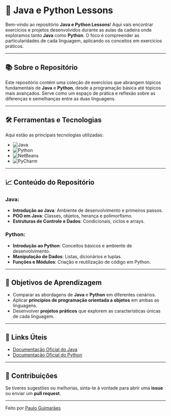 # 🚀 Java e Python Lessons

Bem-vindo ao repositório **Java e Python Lessons**! Aqui vais encontrar exercícios e projetos desenvolvidos durante as aulas da cadeira onde exploramos tanto **Java** como **Python**. O foco é compreender as particularidades de cada linguagem, aplicando os conceitos em exercícios práticos.

---

## 📚 Sobre o Repositório

Este repositório contém uma coleção de exercícios que abrangem tópicos fundamentais de **Java** e **Python**, desde a programação básica até tópicos mais avançados. Serve como um espaço de prática e reflexão sobre as diferenças e semelhanças entre as duas linguagens.

---

## 🛠️ Ferramentas e Tecnologias

Aqui estão as principais tecnologias utilizadas:

-   ![Java](https://img.shields.io/badge/Code-Java-informational?style=flat&logo=java&color=007396)
-   ![Python](https://img.shields.io/badge/Code-Python-informational?style=flat&logo=python&color=3776AB)
-   ![NetBeans](https://img.shields.io/badge/IDE-NetBeans-informational?style=flat&logo=apache-netbeans&color=1B6AC6)
-   ![PyCharm](https://img.shields.io/badge/IDE-PyCharm-informational?style=flat&logo=pycharm&color=31A8FF)

---

## 📈 Conteúdo do Repositório

### Java:

-   **Introdução ao Java**: Ambiente de desenvolvimento e primeiros passos.
-   **POO em Java**: Classes, objetos, herança e polimorfismo.
-   **Estruturas de Controle e Dados**: Condicionais, ciclos e arrays.

### Python:

-   **Introdução ao Python**: Conceitos básicos e ambiente de desenvolvimento.
-   **Manipulação de Dados**: Listas, dicionários e tuplas.
-   **Funções e Módulos**: Criação e reutilização de código em Python.

---

## 🎯 Objetivos de Aprendizagem

-   Comparar as abordagens de **Java** e **Python** em diferentes cenários.
-   Aplicar **princípios de programação orientada a objetos** em ambas as linguagens.
-   Desenvolver **projetos práticos** que explorem as características únicas de cada linguagem.

---

## 🔗 Links Úteis

-   [Documentação Oficial do Java](https://docs.oracle.com/en/java/)
-   [Documentação Oficial do Python](https://docs.python.org/3/)

---

## 🙌 Contribuições

Se tiveres sugestões ou melhorias, sinta-te à vontade para abrir uma **issue** ou enviar um **pull request**.

---

Feito por [Paulo Guimarães](https://github.com/Pelinho03)
